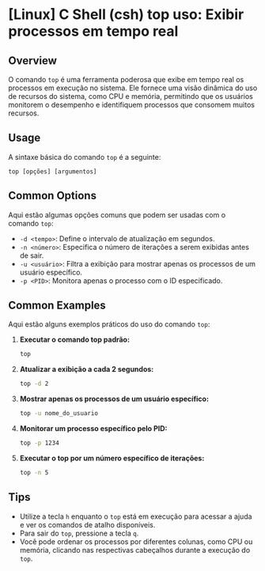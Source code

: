 # [Linux] C Shell (csh) top uso: Exibir processos em tempo real

## Overview
O comando `top` é uma ferramenta poderosa que exibe em tempo real os processos em execução no sistema. Ele fornece uma visão dinâmica do uso de recursos do sistema, como CPU e memória, permitindo que os usuários monitorem o desempenho e identifiquem processos que consomem muitos recursos.

## Usage
A sintaxe básica do comando `top` é a seguinte:

```
top [opções] [argumentos]
```

## Common Options
Aqui estão algumas opções comuns que podem ser usadas com o comando `top`:

- `-d <tempo>`: Define o intervalo de atualização em segundos.
- `-n <número>`: Especifica o número de iterações a serem exibidas antes de sair.
- `-u <usuário>`: Filtra a exibição para mostrar apenas os processos de um usuário específico.
- `-p <PID>`: Monitora apenas o processo com o ID especificado.

## Common Examples
Aqui estão alguns exemplos práticos do uso do comando `top`:

1. **Executar o comando top padrão:**
   ```bash
   top
   ```

2. **Atualizar a exibição a cada 2 segundos:**
   ```bash
   top -d 2
   ```

3. **Mostrar apenas os processos de um usuário específico:**
   ```bash
   top -u nome_do_usuario
   ```

4. **Monitorar um processo específico pelo PID:**
   ```bash
   top -p 1234
   ```

5. **Executar o top por um número específico de iterações:**
   ```bash
   top -n 5
   ```

## Tips
- Utilize a tecla `h` enquanto o `top` está em execução para acessar a ajuda e ver os comandos de atalho disponíveis.
- Para sair do `top`, pressione a tecla `q`.
- Você pode ordenar os processos por diferentes colunas, como CPU ou memória, clicando nas respectivas cabeçalhos durante a execução do `top`.